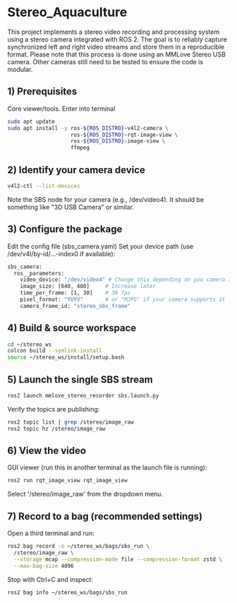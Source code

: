 # Stereo_Aquaculture
This project implements a stereo video recording and processing system using a stereo camera integrated with ROS 2. The goal is to reliably capture synchronized left and right video streams and store them in a reproducible format. Please note that this process is done using an MMLove Stereo USB camera. Other cameras still need to be tested to ensure the code is modular.


## 1) Prerequisites
Core viewer/tools. Enter into terminal
```bash
sudo apt update
sudo apt install -y ros-${ROS_DISTRO}-v4l2-camera \
                    ros-${ROS_DISTRO}-rqt-image-view \
                    ros-${ROS_DISTRO}-image-view \
                    ffmpeg
```

## 2) Identify your camera device
 ```bash
v4l2-ctl --list-devices
```

Note the SBS node for your camera (e.g., /dev/video4). It should be something like "3D USB Camera" or similar.

## 3) Configure the package

Edit the config file (sbs_camera.yaml)
Set your device path (use /dev/v4l/by-id/...-index0 if available):

```bash
sbs_camera:
  ros__parameters:
    video_device: "/dev/video4" # Change this depending on you camera input
    image_size: [640, 480]     # Increase later
    time_per_frame: [1, 30]    # 30 fps
    pixel_format: "YUYV"       # or "MJPG" if your camera supports it
    camera_frame_id: "stereo_sbs_frame"
```

## 4) Build & source workspace
```bash
cd ~/stereo_ws
colcon build --symlink-install
source ~/stereo_ws/install/setup.bash
```

## 5) Launch the single SBS stream
```bash
ros2 launch mmlove_stereo_recorder sbs.launch.py
```

Verify the topics are publishing:
```bash
ros2 topic list | grep /stereo/image_raw
ros2 topic hz /stereo/image_raw
```

## 6) View the video

GUI viewer (run this in another terminal as the launch file is running):
```bash
ros2 run rqt_image_view rqt_image_view
```

Select '/stereo/image_raw' from the dropdown menu.

## 7) Record to a bag (recommended settings)

Open a third terminal and run:
```bash
ros2 bag record -o ~/stereo_ws/bags/sbs_run \
  /stereo/image_raw \
  --storage mcap --compression-mode file --compression-format zstd \
  --max-bag-size 4096
```

Stop with Ctrl+C and inspect:
```bash
ros2 bag info ~/stereo_ws/bags/sbs_run
```


